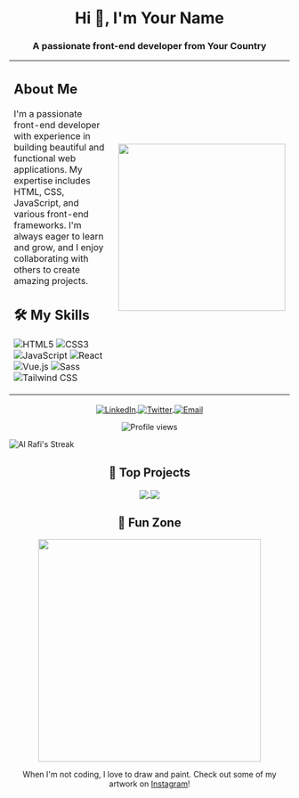 <!-- Profile Header -->
<h1 align="center">Hi 👋, I'm Your Name</h1>
<h3 align="center">A passionate front-end developer from Your Country</h3>

<!-- Two-column layout -->
<table>
  <tr>
    <!-- Left Column: Text -->
    <td>
      <!-- About Me Section -->
      <h2>About Me</h2>
      <p>
        I'm a passionate front-end developer with experience in building beautiful and functional web applications. My expertise includes HTML, CSS, JavaScript, and various front-end frameworks. I'm always eager to learn and grow, and I enjoy collaborating with others to create amazing projects.
      </p>
      <!-- Skills Section -->
      <h2>🛠️ My Skills</h2>
      <p>
        <img src="https://img.shields.io/badge/-HTML5-E34F26?style=for-the-badge&logo=html5&logoColor=white" alt="HTML5"/>
        <img src="https://img.shields.io/badge/-CSS3-1572B6?style=for-the-badge&logo=css3&logoColor=white" alt="CSS3"/>
        <img src="https://img.shields.io/badge/-JavaScript-F7DF1E?style=for-the-badge&logo=javascript&logoColor=black" alt="JavaScript"/>
        <img src="https://img.shields.io/badge/-React-61DAFB?style=for-the-badge&logo=react&logoColor=black" alt="React"/>
        <img src="https://img.shields.io/badge/-Vue.js-4FC08D?style=for-the-badge&logo=vue.js&logoColor=white" alt="Vue.js"/>
        <img src="https://img.shields.io/badge/-Sass-CC6699?style=for-the-badge&logo=sass&logoColor=white" alt="Sass"/>
        <img src="https://img.shields.io/badge/-Tailwind%20CSS-38B2AC?style=for-the-badge&logo=tailwind-css&logoColor=white" alt="Tailwind CSS"/>
      </p>
    </td>
    <!-- Right Column: Image -->
    <td align="center">
      <img align="center" src="https://media.giphy.com/media/LmNwrBhejkK9EFP504/giphy.gif" width="300"/>
    </td>
  </tr>
</table>

<!-- Social Media Links -->
<p align="center">
  <a href="https://www.linkedin.com/in/your-linkedin/" target="_blank">
    <img align="center" src="https://img.shields.io/badge/-LinkedIn-blue?style=for-the-badge&logo=linkedin&logoColor=white" alt="LinkedIn"/>
  </a>
  <a href="https://twitter.com/your-twitter" target="_blank">
    <img align="center" src="https://img.shields.io/badge/-Twitter-blue?style=for-the-badge&logo=twitter&logoColor=white" alt="Twitter"/>
  </a>
  <a href="mailto:your-email@gmail.com" target="_blank">
    <img align="center" src="https://img.shields.io/badge/-Gmail-red?style=for-the-badge&logo=gmail&logoColor=white" alt="Email"/>
  </a>
</p>

<!-- Visitor Badge -->
<p align="center"> 
  <img src="https://komarev.com/ghpvc/?username=your-username&label=Profile%20views&color=0e75b6&style=flat" alt="Profile views" />
</p>

<!-- GitHub Stats -->
![Al Rafi's Streak](https://github-readme-streak-stats.herokuapp.com/?user=saifullah-10&theme=vue-dark&hide_border=true)

<!-- Top Projects -->
<h2 align="center">🚀 Top Projects</h2>
<p align="center">
  <a href="https://github.com/your-username/project1">
    <img align="center" src="https://github-readme-stats.vercel.app/api/pin/?username=your-username&repo=project1&theme=radical" />
  </a>
  <a href="https://github.com/your-username/project2">
    <img align="center" src="https://github-readme-stats.vercel.app/api/pin/?username=your-username&repo=project2&theme=radical" />
  </a>
</p>

<!-- Fun Section -->
<h2 align="center">🎨 Fun Zone</h2>
<p align="center">
  <img src="https://media.giphy.com/media/3oriO0OEd9QIDdllqo/giphy.gif" width="400" />
</p>
<p align="center">
  When I'm not coding, I love to draw and paint. Check out some of my artwork on <a href="https://www.instagram.com/your-art-profile/" target="_blank">Instagram</a>!
</p>
